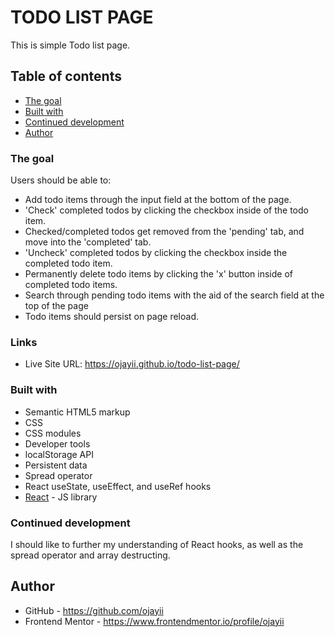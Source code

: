 # TODO LIST PAGE

This is simple Todo list page.

## Table of contents

- [The goal ](#the-goal)
- [Built with](#built-with)
- [Continued development](#continued-development)
- [Author](#author)

### The goal

Users should be able to:

- Add todo items through the input field at the bottom of the page.
- 'Check' completed todos by clicking the checkbox inside of the todo item.
- Checked/completed todos get removed from the 'pending' tab, and move into the 'completed' tab.
- 'Uncheck' completed todos by clicking the checkbox inside the completed todo item.
- Permanently delete todo items by clicking the 'x' button inside of completed todo items.
- Search through pending todo items with the aid of the search field at the top of the page
- Todo items should persist on page reload.

### Links

- Live Site URL: https://ojayii.github.io/todo-list-page/

### Built with

- Semantic HTML5 markup
- CSS
- CSS modules
- Developer tools
- localStorage API
- Persistent data
- Spread operator
- React useState, useEffect, and useRef hooks
- [React](https://reactjs.org/) - JS library

### Continued development

I should like to further my understanding of React hooks, as well as the spread operator and array destructing.

## Author

- GitHub - https://github.com/ojayii
- Frontend Mentor - https://www.frontendmentor.io/profile/ojayii
